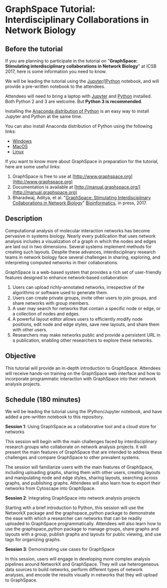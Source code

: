 # GraphSpace Tutorial: Interdisciplinary Collaborations in Network Biology

## Before the tutorial

If you are planning to participate in the tutorial on "**GraphSpace: Stimulating interdisciplinary collaborations in Network Biology**" at ICSB 2017, here is some information you need to know.

We will be leading the tutorial using the [Jupyter](http://jupyter.readthedocs.io/en/latest/install.html)/[IPython](https://ipython.org/install.html) notebook, and will provide a pre-written notebook to the attendees.

Attendees will need to bring a laptop with [Jupyter](http://jupyter.readthedocs.io/en/latest/install.html) and [Python](https://www.continuum.io/downloads) installed.  Both Python 2 and 3 are welcome. But **Python 3 is recommended**. 

Installing the [Anaconda distribution of Python](https://www.continuum.io/downloads) is an easy way to install Jupyter and Python at the same time.

You can also install Anaconda distribution of Python using the following links:

- [Windows](https://repo.continuum.io/archive/Anaconda3-4.4.0-Windows-x86_64.exe)
- [MacOS](https://repo.continuum.io/archive/Anaconda3-4.4.0-MacOSX-x86_64.pkg)
- [Linux](https://repo.continuum.io/archive/Anaconda3-4.4.0-Linux-x86_64.sh)

If you want to know more about GraphSpace in preparation for the tutorial, here are some useful links:

1. GraphSpace is free to use at [http://www.graphspace.org](http://www.graphspace.org)
2. Documentation is available at [http://manual.graphspace.org/](http://manual.graphspace.org)
3. Bharadwaj, Aditya, et al. "[GraphSpace: Stimulating Interdisciplinary Collaborations in Network Biology](https://doi.org/10.1093/bioinformatics/btx382)" [Bioinformatics](https://doi.org/10.1093/bioinformatics/btx382), in press, 2017.


## Description

Computational analysis of molecular interaction networks has become pervasive in systems biology. Nearly every publication that uses network analysis includes a visualization of a graph in which the nodes and edges are laid out in two dimensions. Several systems implement methods for creating such layouts. Despite these advances, interdisciplinary research teams in network biology face several challenges in sharing, exploring, and interpreting computed networks in their collaborations.

GraphSpace is a web-based system that provides a rich set of user-friendly features designed to enhance network-based collaboration:
1. Users can upload richly-annotated networks, irrespective of the algorithms or software used to generate them. 
2. Users can create private groups, invite other users to join groups, and share networks with group members.   
3. A user may search for networks that contain a specific node or edge, or a collection of nodes and edges. 
4. A powerful layout editor allows users to efficiently modify node positions, edit node and edge styles, save new layouts, and share them with other users. 
5. Researchers may make networks public and provide a persistent URL in a publication, enabling other researchers to explore these networks.

## Objective

This tutorial will provide an in-depth introduction to GraphSpace. Attendees will receive hands-on training on the GraphSpace web interface and how to incorporate programmatic interaction with GraphSpace into their network analysis projects. 

## Schedule (180 minutes)

We will be leading the tutorial using the IPython/Jupyter notebook, and have added a pre-written notebook to this repository. 

**Session 1**: Using GraphSpace as a collaborative tool and a cloud store for networks 

This session will begin with the main challenges faced by interdisciplinary research groups who collaborate on network analysis projects. It will present the main features of GraphSpace that are intended to address these challenges and compare GraphSpace to other prevalent systems.

The session will familiarize users with the main features of GraphSpace, including uploading graphs, sharing them with other users, creating layouts and manipulating node and edge styles, sharing layouts, searching across graphs, and publishing graphs. Attendees will also learn how to export their networks from Cytoscape into GraphSpace.


**Session 2**: Integrating GraphSpace into network analysis projects

Starting with a brief introduction to Python, this session will use the NetworkX package and the graphspace_python package to demonstrate the ease with which a researcher can networks that can be readily uploaded to GraphSpace programmatically. Attendees will also learn how to use the graphspace_python package to manage groups, share graphs and layouts with a group, publish graphs and layouts for public viewing, and use tags for organizing graphs.

**Session 3**: Demonstrating use cases for GraphSpace 

In this session, users will engage in developing more complex analysis pipelines around NetworkX and GraphSpace. They will use heterogeneous data sources to build networks, perform different types of network analyses, and encode the results visually in networks that they will upload to GraphSpace. 
